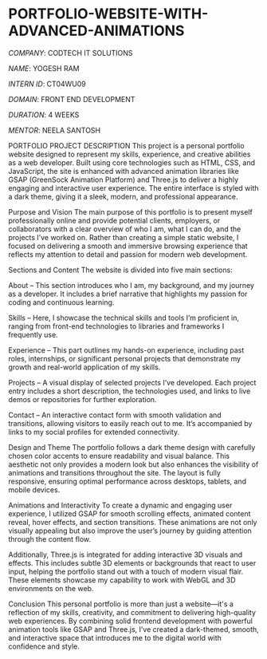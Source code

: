 # PORTFOLIO-WEBSITE-WITH-ADVANCED-ANIMATIONS

*COMPANY*: CODTECH IT SOLUTIONS

*NAME*: YOGESH RAM

*INTERN ID*: CT04WU09

*DOMAIN*: FRONT END DEVELOPMENT

*DURATION*: 4 WEEKS

*MENTOR*: NEELA SANTOSH

PORTFOLIO PROJECT DESCRIPTION
This project is a personal portfolio website designed to represent my skills, experience, and creative abilities as a web developer. Built using core technologies such as HTML, CSS, and JavaScript, the site is enhanced with advanced animation libraries like GSAP (GreenSock Animation Platform) and Three.js to deliver a highly engaging and interactive user experience. The entire interface is styled with a dark theme, giving it a sleek, modern, and professional appearance.

Purpose and Vision
The main purpose of this portfolio is to present myself professionally online and provide potential clients, employers, or collaborators with a clear overview of who I am, what I can do, and the projects I’ve worked on. Rather than creating a simple static website, I focused on delivering a smooth and immersive browsing experience that reflects my attention to detail and passion for modern web development.

Sections and Content
The website is divided into five main sections:

About – This section introduces who I am, my background, and my journey as a developer. It includes a brief narrative that highlights my passion for coding and continuous learning.

Skills – Here, I showcase the technical skills and tools I’m proficient in, ranging from front-end technologies to libraries and frameworks I frequently use.

Experience – This part outlines my hands-on experience, including past roles, internships, or significant personal projects that demonstrate my growth and real-world application of my skills.

Projects – A visual display of selected projects I’ve developed. Each project entry includes a short description, the technologies used, and links to live demos or repositories for further exploration.

Contact – An interactive contact form with smooth validation and transitions, allowing visitors to easily reach out to me. It’s accompanied by links to my social profiles for extended connectivity.

Design and Theme
The portfolio follows a dark theme design with carefully chosen color accents to ensure readability and visual balance. This aesthetic not only provides a modern look but also enhances the visibility of animations and transitions throughout the site. The layout is fully responsive, ensuring optimal performance across desktops, tablets, and mobile devices.

Animations and Interactivity
To create a dynamic and engaging user experience, I utilized GSAP for smooth scrolling effects, animated content reveal, hover effects, and section transitions. These animations are not only visually appealing but also improve the user’s journey by guiding attention through the content flow.

Additionally, Three.js is integrated for adding interactive 3D visuals and effects. This includes subtle 3D elements or backgrounds that react to user input, helping the portfolio stand out with a touch of modern visual flair. These elements showcase my capability to work with WebGL and 3D environments on the web.

Conclusion
This personal portfolio is more than just a website—it's a reflection of my skills, creativity, and commitment to delivering high-quality web experiences. By combining solid frontend development with powerful animation tools like GSAP and Three.js, I’ve created a dark-themed, smooth, and interactive space that introduces me to the digital world with confidence and style.
